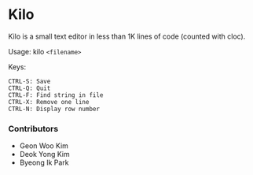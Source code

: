 Kilo
===

Kilo is a small text editor in less than 1K lines of code (counted with cloc).

Usage: kilo `<filename>`

Keys:

    CTRL-S: Save
    CTRL-Q: Quit
    CTRL-F: Find string in file
    CTRL-X: Remove one line
    CTRL-N: Display row number

<h3> Contributors </h3>
<ul>
	<li> Geon Woo Kim </li>
	<li> Deok Yong Kim </li>
	<li> Byeong Ik Park </li>
</ul>
